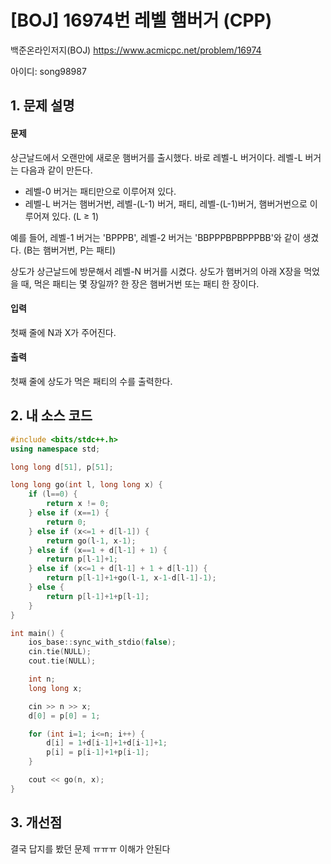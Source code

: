 # [BOJ] 16974번 레벨 햄버거 (CPP)


백준온라인저지(BOJ) https://www.acmicpc.net/problem/16974


아이디: song98987


## 1. 문제 설명

#### 문제
상근날드에서 오랜만에 새로운 햄버거를 출시했다. 바로 레벨-L 버거이다. 레벨-L 버거는 다음과 같이 만든다.

* 레벨-0 버거는 패티만으로 이루어져 있다.
* 레벨-L 버거는 햄버거번, 레벨-(L-1) 버거, 패티, 레벨-(L-1)버거, 햄버거번으로 이루어져 있다. (L ≥ 1)

예를 들어, 레벨-1 버거는 'BPPPB', 레벨-2 버거는 'BBPPPBPBPPPBB'와 같이 생겼다. (B는 햄버거번, P는 패티)

상도가 상근날드에 방문해서 레벨-N 버거를 시켰다. 상도가 햄버거의 아래 X장을 먹었을 때, 먹은 패티는 몇 장일까? 한 장은 햄버거번 또는 패티 한 장이다.

#### 입력
첫째 줄에 N과 X가 주어진다.

#### 출력
첫째 줄에 상도가 먹은 패티의 수를 출력한다.


## 2. 내 소스 코드

```c++
#include <bits/stdc++.h>
using namespace std;

long long d[51], p[51];

long long go(int l, long long x) {
    if (l==0) {
        return x != 0;
    } else if (x==1) {
        return 0;
    } else if (x<=1 + d[l-1]) {
        return go(l-1, x-1);
    } else if (x==1 + d[l-1] + 1) {
        return p[l-1]+1;
    } else if (x<=1 + d[l-1] + 1 + d[l-1]) {
        return p[l-1]+1+go(l-1, x-1-d[l-1]-1);
    } else {
        return p[l-1]+1+p[l-1];
    }
}

int main() {
    ios_base::sync_with_stdio(false);
    cin.tie(NULL);
    cout.tie(NULL);

    int n;
    long long x;

    cin >> n >> x;
    d[0] = p[0] = 1;

    for (int i=1; i<=n; i++) {
        d[i] = 1+d[i-1]+1+d[i-1]+1;
        p[i] = p[i-1]+1+p[i-1];
    }

    cout << go(n, x);
}
```

## 3. 개선점

결국 답지를 봤던 문제 ㅠㅠㅠ 이해가 안된다
